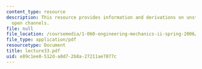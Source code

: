 ```yaml
---
content_type: resource
description: This resource provides information and derivations on unsteady flow in
  open channels.
file: null
file_location: /coursemedia/1-060-engineering-mechanics-ii-spring-2006/e89c1ee8512da8d72b8a27211ae7877c_lecture33.pdf
file_type: application/pdf
resourcetype: Document
title: lecture33.pdf
uid: e89c1ee8-512d-a8d7-2b8a-27211ae7877c
---
```

